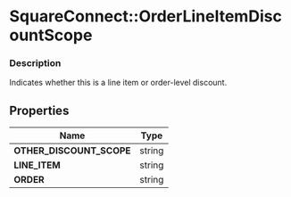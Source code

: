 # SquareConnect::OrderLineItemDiscountScope

### Description

Indicates whether this is a line item or order-level discount.

## Properties
Name | Type
------------ | -------------
**OTHER_DISCOUNT_SCOPE** | string
**LINE_ITEM** | string
**ORDER** | string


